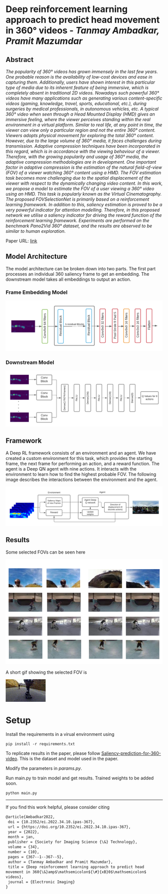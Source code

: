 # Deep reinforcement learning approach to predict head movement in 360° videos - *Tanmay Ambadkar, Pramit Mazumdar*

## Abstract

*The popularity of 360&deg; videos has grown immensely in the last few years. One probable reason is the availability of low-cost devices and ease in capturing them. Additionally, users have shown interest in this particular type of media due to its inherent feature of being immersive, which is completely absent in traditional 2D videos. Nowadays such powerful 360&deg; videos have many applications such as generating various content-specific videos (gaming, knowledge, travel, sports, educational, etc.), during surgeries by medical professionals, in autonomous vehicles, etc. A typical 360&deg; video when seen through a Head Mounted Display (HMD) gives an immersive feeling, where the viewer perceives standing within the real environment in a virtual platform. Similar to real life, at any point in time, the viewer can view only a particular region and not the entire 360&deg; content. Viewers adopts physical movement for exploring the total 360&deg; content. However, due to the large volume of 360&deg; media, it faces challenges during transmission. Adaptive compression techniques have been incorporated in this regard, which is in accordance with the viewing behaviour of a viewer. Therefore, with the growing popularity and usage of 360&deg; media, the adaptive compression methodologies are in development. One important factor in adaptive compression is the estimation of the natural field-of-view (FOV) of a viewer watching 360&deg; content using a HMD. The FOV estimation task becomes more challenging due to the spatial displacement of the viewer with respect to the dynamically changing video content. In this work, we propose a model to estimate the FOV of a user viewing a 360&deg; video using an HMD. This task is popularly known as the Virtual Cinematography. The proposed FOVSelectionNet is primarily based on a reinforcement learning framework. In addition to this, saliency estimation is proved to be a very powerful indicator for attention modelling. Therefore, in this proposed network we utilise a saliency indicator for driving the reward function of the reinforcement learning framework. Experiments are performed on the benchmark Pano2Vid 360&deg; dataset, and the results are observed to be similar to human exploration.*

Paper URL: [link](https://library.imaging.org/ei/articles/34/10/IPAS-367)

## Model Architecture

The model architecture can be broken down into two parts. The first part processes an individual 360 saliency frame to get an embedding. The downstream model takes all embeddings to output an action. 

### Frame Embedding Model

![frame embedding model](assets/Single_ConvBlock.png)

### Downstream Model

![down stream modek](assets/Final_Model.png)

## Framework

A Deep RL framework consists of an environment and an agent. We have created a custom environment for this task, which provides the starting frame, the next frame for performing an action, and a reward function. The agent is a Deep QN agent with nine actions. It interacts with the environment to learn how to find the highest probable FOV. The following image describes the interactions between the environment and the agent. 

![framework](assets/block_diagram.png)

## Results

Some selected FOVs can be seen here

![result](assets/results.png)

A short gif showing the selected FOV is

![fov](assets/project1.gif)

# Setup

Install the requirements in a virual environment using 
```
pip install -r requirements.txt
```
To replicate results in the paper, please follow [Saliency-prediction-for-360-video](https://github.com/vhchuong1997/Saliency-prediction-for-360-degree-video). This is the dataset and model used in the paper. 

Modify the parameters in *params.py*.

Run main.py to train model and get results. Trained weights to be added soon.
```
python main.py
```
----
If you find this work helpful, please consider citing
 ```
 @article{Ambadkar2022,
  doi = {10.2352/ei.2022.34.10.ipas-367},
  url = {https://doi.org/10.2352/ei.2022.34.10.ipas-367},
  year = {2022},
  month = jan,
  publisher = {Society for Imaging Science {\&} Technology},
  volume = {34},
  number = {10},
  pages = {367--1--367--5},
  author = {Tanmay Ambadkar and Pramit Mazumdar},
  title = {Deep reinforcement learning approach to predict head movement in 360{\&}amp$\mathsemicolon${\#}{xB}0$\mathsemicolon$ videos},
  journal = {Electronic Imaging}
}
```


